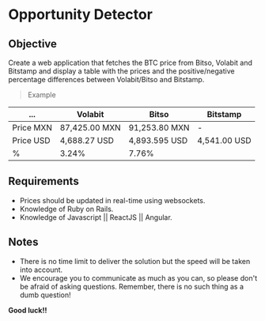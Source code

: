 # Opportunity Detector

## Objective

Create a web application that fetches the BTC price from Bitso, Volabit and Bitstamp and display a table with the prices and the positive/negative percentage differences between Volabit/Bitso and Bitstamp. 

> Example 

 ...      | Volabit       | Bitso         | Bitstamp
--------- | ------------- | ------------- | -----------
Price MXN | 87,425.00 MXN | 91,253.80 MXN | -
Price USD | 4,688.27 USD  | 4,893.595 USD | 4,541.00 USD
 %        | 3.24%         | 7.76%         |

## Requirements

- Prices should be updated in real-time using websockets.
- Knowledge of Ruby on Rails.
- Knowledge of Javascript || ReactJS || Angular.

## Notes

- There is no time limit to deliver the solution but the speed will be taken into account.
- We encourage you to communicate as much as you can, so please don't be afraid of asking questions. Remember, there is no such thing as a dumb question!

**Good luck!!**
